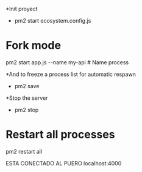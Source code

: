 *Init proyect
- pm2 start ecosystem.config.js
# Fork mode
pm2 start app.js --name my-api # Name process


*And to freeze a process list for automatic respawn
- pm2 save


*Stop the server 
- pm2 stop

# Restart all processes
pm2 restart all  

ESTA CONECTADO AL PUERO localhost:4000